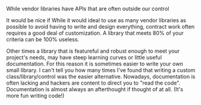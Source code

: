While vendor libraries have APIs that are often outside our control

It would be nice if While it would ideal to use as many vendor libraries as possible to avoid having to write and design everything, contract work often requires a good deal of customization.  A library that meets 80% of your criteria can be 100% useless.  

Other times a library that is featureful and robust enough to meet your project's needs, may have steep learning curves or little useful documentation.  For this reason it is sometimes easier to write your own small library.  I can't tell you how many times I've found that writing a custom class/library/control was the easier alternative.  Nowadays, documentation is often lacking and hackers are content to direct you to "read the code".  Documentation is almost always an afterthought if thought of at all.  (It's more fun writing code!)

